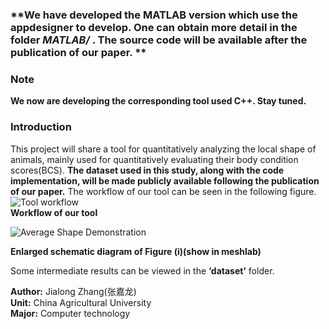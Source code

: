 ###  **We have developed the MATLAB version which use the appdesigner to develop. One can obtain more detail in the folder  _MATLAB/_ . The source code will be available after the publication of our paper.  ** 


### Note
**We now are developing the corresponding tool used C++. Stay tuned.**

### Introduction
This project will share a tool for quantitatively analyzing the local shape of animals, mainly used for quantitatively evaluating their body condition scores(BCS).  **The dataset used in this study, along with the code implementation, will be made publicly available following the publication of our paper.** The workflow of our tool can be seen in the following figure.  
![Tool workflow](Fig/Image%20process.png)  
 **Workflow of our tool**  
  
![Average Shape Demonstration](Fig/Average%20Shape%20Demonstration.gif)  
  
 **Enlarged schematic diagram of Figure (i)(show in meshlab)**  
  
Some intermediate results can be viewed in the  **‘dataset’**  folder.  
  


 **Author:**  Jialong Zhang(张嘉龙)  
 **Unit:**  China Agricultural University  
 **Major:**  Computer technology  